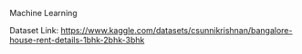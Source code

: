 Machine Learning

Dataset Link: https://www.kaggle.com/datasets/csunnikrishnan/bangalore-house-rent-details-1bhk-2bhk-3bhk
